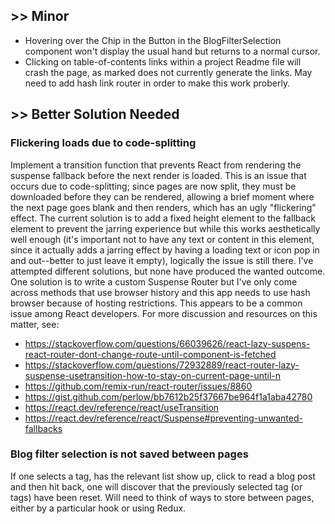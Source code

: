 ## >> Minor
- Hovering over the Chip in the Button in the BlogFilterSelection component won't display the usual hand but returns to a normal cursor. 
- Clicking on table-of-contents links within a project Readme file will crash the page, as marked does not currently generate the links. May need to add hash link router in order to make this work proberly. 

## >> Better Solution Needed
### Flickering loads due to code-splitting
Implement a transition function that prevents React from rendering the suspense fallback before the next render is loaded. This is an issue that occurs due to code-splitting; since pages are now split, they must be downloaded before they can be rendered, allowing a brief moment where the next page goes blank and then renders, which has an ugly "flickering" effect. The current solution is to add a fixed height element to the fallback element to prevent the jarring experience but while this works aesthetically well enough (it's important not to have any text or content in this element, since it actually adds a jarring effect by having a loading text or icon pop in and out--better to just leave it empty), logically the issue is still there. I've attempted different solutions, but none have produced the wanted outcome. One solution is to write a custom Suspense Router but I've only come across methods that use browser history and this app needs to use hash browser because of hosting restrictions. This appears to be a common issue among React developers. For more discussion and resources on this matter, see:
-   https://stackoverflow.com/questions/66039626/react-lazy-suspens-react-router-dont-change-route-until-component-is-fetched
-   https://stackoverflow.com/questions/72932889/react-router-lazy-suspense-usetransition-how-to-stay-on-current-page-until-n
-   https://github.com/remix-run/react-router/issues/8860
-   https://gist.github.com/perlow/bb7612b25f37667be964f1a1aba42780
-   https://react.dev/reference/react/useTransition
-   https://react.dev/reference/react/Suspense#preventing-unwanted-fallbacks

### Blog filter selection is not saved between pages
If one selects a tag, has the relevant list show up, click to read a blog post and then hit back, one will discover that the previously selected tag (or tags) have been reset. Will need to think of ways to store between pages, either by a particular hook or using Redux. 
